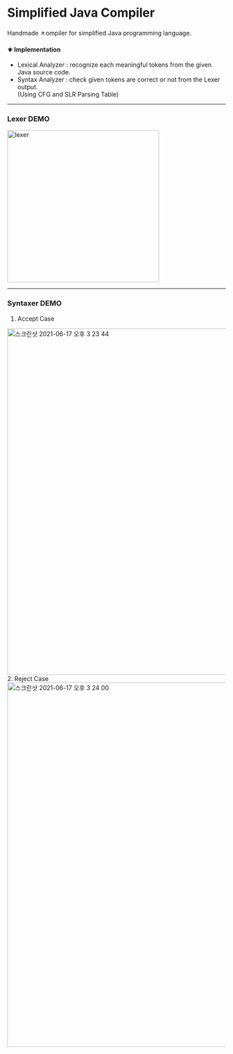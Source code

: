 # Simplified Java Compiler
Handmade ㅊompiler for simplified Java programming language.<br>
#### ⚜️ Implementation
- Lexical Analyzer : recognize each meaningful tokens from the given Java source code.
- Syntax Analyzer : check given tokens are correct or not from the Lexer output.<br>
  (Using CFG and SLR Parsing Table)

--- 

### Lexer DEMO 
<img width="350" alt="lexer" src="https://user-images.githubusercontent.com/39653584/122343032-3cef2080-cf80-11eb-82fa-905f0d1d65ce.png">

---

### Syntaxer DEMO
1. Accept Case
<img width="797" alt="스크린샷 2021-06-17 오후 3 23 44" src="https://user-images.githubusercontent.com/39653584/122343110-4d9f9680-cf80-11eb-95a8-f851391af985.png">
2. Reject Case
<img width="838" alt="스크린샷 2021-06-17 오후 3 24 00" src="https://user-images.githubusercontent.com/39653584/122343159-5c864900-cf80-11eb-8bfe-40270fbcacd7.png">

